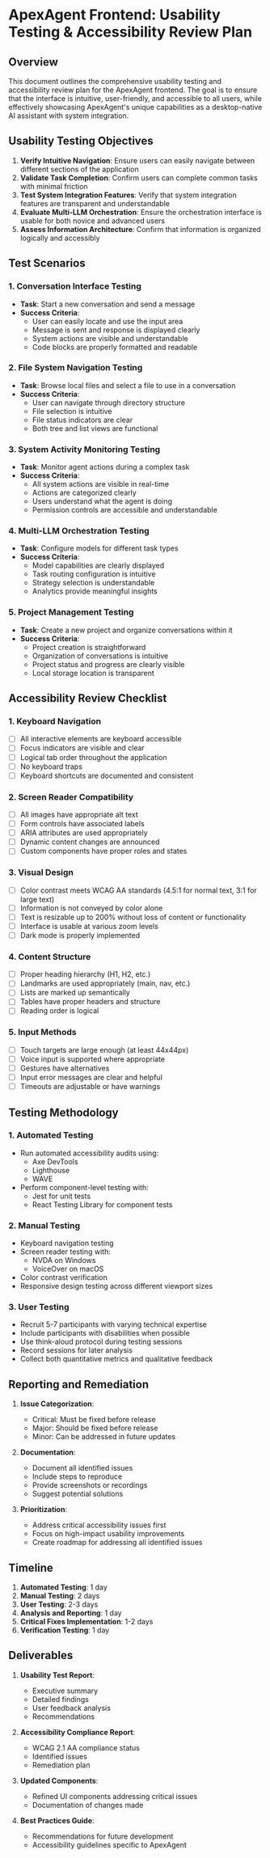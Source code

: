 # ApexAgent Frontend: Usability Testing & Accessibility Review Plan

## Overview

This document outlines the comprehensive usability testing and accessibility review plan for the ApexAgent frontend. The goal is to ensure that the interface is intuitive, user-friendly, and accessible to all users, while effectively showcasing ApexAgent's unique capabilities as a desktop-native AI assistant with system integration.

## Usability Testing Objectives

1. **Verify Intuitive Navigation**: Ensure users can easily navigate between different sections of the application
2. **Validate Task Completion**: Confirm users can complete common tasks with minimal friction
3. **Test System Integration Features**: Verify that system integration features are transparent and understandable
4. **Evaluate Multi-LLM Orchestration**: Ensure the orchestration interface is usable for both novice and advanced users
5. **Assess Information Architecture**: Confirm that information is organized logically and accessibly

## Test Scenarios

### 1. Conversation Interface Testing

- **Task**: Start a new conversation and send a message
- **Success Criteria**: 
  - User can easily locate and use the input area
  - Message is sent and response is displayed clearly
  - System actions are visible and understandable
  - Code blocks are properly formatted and readable

### 2. File System Navigation Testing

- **Task**: Browse local files and select a file to use in a conversation
- **Success Criteria**:
  - User can navigate through directory structure
  - File selection is intuitive
  - File status indicators are clear
  - Both tree and list views are functional

### 3. System Activity Monitoring Testing

- **Task**: Monitor agent actions during a complex task
- **Success Criteria**:
  - All system actions are visible in real-time
  - Actions are categorized clearly
  - Users understand what the agent is doing
  - Permission controls are accessible and understandable

### 4. Multi-LLM Orchestration Testing

- **Task**: Configure models for different task types
- **Success Criteria**:
  - Model capabilities are clearly displayed
  - Task routing configuration is intuitive
  - Strategy selection is understandable
  - Analytics provide meaningful insights

### 5. Project Management Testing

- **Task**: Create a new project and organize conversations within it
- **Success Criteria**:
  - Project creation is straightforward
  - Organization of conversations is intuitive
  - Project status and progress are clearly visible
  - Local storage location is transparent

## Accessibility Review Checklist

### 1. Keyboard Navigation

- [ ] All interactive elements are keyboard accessible
- [ ] Focus indicators are visible and clear
- [ ] Logical tab order throughout the application
- [ ] No keyboard traps
- [ ] Keyboard shortcuts are documented and consistent

### 2. Screen Reader Compatibility

- [ ] All images have appropriate alt text
- [ ] Form controls have associated labels
- [ ] ARIA attributes are used appropriately
- [ ] Dynamic content changes are announced
- [ ] Custom components have proper roles and states

### 3. Visual Design

- [ ] Color contrast meets WCAG AA standards (4.5:1 for normal text, 3:1 for large text)
- [ ] Information is not conveyed by color alone
- [ ] Text is resizable up to 200% without loss of content or functionality
- [ ] Interface is usable at various zoom levels
- [ ] Dark mode is properly implemented

### 4. Content Structure

- [ ] Proper heading hierarchy (H1, H2, etc.)
- [ ] Landmarks are used appropriately (main, nav, etc.)
- [ ] Lists are marked up semantically
- [ ] Tables have proper headers and structure
- [ ] Reading order is logical

### 5. Input Methods

- [ ] Touch targets are large enough (at least 44x44px)
- [ ] Voice input is supported where appropriate
- [ ] Gestures have alternatives
- [ ] Input error messages are clear and helpful
- [ ] Timeouts are adjustable or have warnings

## Testing Methodology

### 1. Automated Testing

- Run automated accessibility audits using:
  - Axe DevTools
  - Lighthouse
  - WAVE
- Perform component-level testing with:
  - Jest for unit tests
  - React Testing Library for component tests

### 2. Manual Testing

- Keyboard navigation testing
- Screen reader testing with:
  - NVDA on Windows
  - VoiceOver on macOS
- Color contrast verification
- Responsive design testing across different viewport sizes

### 3. User Testing

- Recruit 5-7 participants with varying technical expertise
- Include participants with disabilities when possible
- Use think-aloud protocol during testing sessions
- Record sessions for later analysis
- Collect both quantitative metrics and qualitative feedback

## Reporting and Remediation

1. **Issue Categorization**:
   - Critical: Must be fixed before release
   - Major: Should be fixed before release
   - Minor: Can be addressed in future updates

2. **Documentation**:
   - Document all identified issues
   - Include steps to reproduce
   - Provide screenshots or recordings
   - Suggest potential solutions

3. **Prioritization**:
   - Address critical accessibility issues first
   - Focus on high-impact usability improvements
   - Create roadmap for addressing all identified issues

## Timeline

1. **Automated Testing**: 1 day
2. **Manual Testing**: 2 days
3. **User Testing**: 2-3 days
4. **Analysis and Reporting**: 1 day
5. **Critical Fixes Implementation**: 1-2 days
6. **Verification Testing**: 1 day

## Deliverables

1. **Usability Test Report**:
   - Executive summary
   - Detailed findings
   - User feedback analysis
   - Recommendations

2. **Accessibility Compliance Report**:
   - WCAG 2.1 AA compliance status
   - Identified issues
   - Remediation plan

3. **Updated Components**:
   - Refined UI components addressing critical issues
   - Documentation of changes made

4. **Best Practices Guide**:
   - Recommendations for future development
   - Accessibility guidelines specific to ApexAgent
